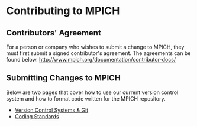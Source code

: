 # Contributing to MPICH

## Contributors' Agreement

For a person or company who wishes to submit a change to MPICH, they
must first submit a signed contributor's agreement. The agreements can
be found below.
<http://www.mpich.org/documentation/contributor-docs/>

## Submitting Changes to MPICH
Below are two pages that cover how to use our current version control system and
how to format code written for the MPICH repository.
  - [Version Control Systems & Git](Version_Control_System.md)
  - [Coding Standards](Coding_Standards.md)

